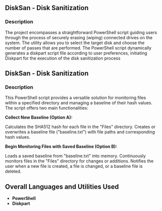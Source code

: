 <h2>DiskSan - Disk Sanitization</h2>

<h3>Description</h3>
The project encompasses a straightforward PowerShell script guiding users through the process of securely erasing (wiping) connected drives on the system. The utility allows you to select the target disk and choose the number of passes that are performed. The PowerShell script dynamically generates a diskpart script file according to user preferences, initiating Diskpart for the execution of the disk sanitization process </br>

<h2>DiskSan - Disk Sanitization</h2>

<h3>Description</h3>
This PowerShell script provides a versatile solution for monitoring files within a specified directory and managing a baseline of their hash values. The script offers two main functionalities:</br>

<b>Collect New Baseline (Option A):</b>

Calculates the SHA512 hash for each file in the "Files" directory.
Creates or overwrites a baseline file ("baseline.txt") with file paths and corresponding hash values.

<b>Begin Monitoring Files with Saved Baseline (Option B):</b>

Loads a saved baseline from "baseline.txt" into memory.
Continuously monitors files in the "Files" directory for changes or additions.
Notifies the user when a new file is created, a file is changed, or a baseline file is deleted.

<h2>Overall Languages and Utilities Used</h2>

- <b>PowerShell</b> 
- <b>Diskpart</b>

